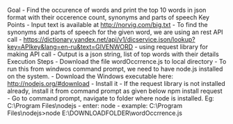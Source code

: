 Goal - Find the occurence of words and print the top 10 words in json format with their occerence count, synonyms and parts of speech
Key Points
	- Input text is available at http://norvig.com/big.txt
	- To find the synonyms and parts of speech for the given word, we are using an rest API call - https://dictionary.yandex.net/api/v1/dicservice.json/lookup?key=APIkey&lang=en-ru&text=GIVENWORD
	- using request library for making API call
	- Output is a json string, list of top words with their details
Execution Steps
	- Download the file wordOccrrence.js to local directory
	- To run this from windwos command prompt, we need to have node.js installed on the system.
		- Download the Windows executable here: http://nodejs.org/#download
		- Install it
	- If the request library is not installed already, install it from command prompt as given below
		npm install request
	- Go to command prompt, navigate to folder where node is installed. Eg: C:\Program Files\nodejs
	- enter: node <full path of file>
		- example: C:\Program Files\nodejs>node E:\DOWNLOADFOLDER\wordOccrrence.js
